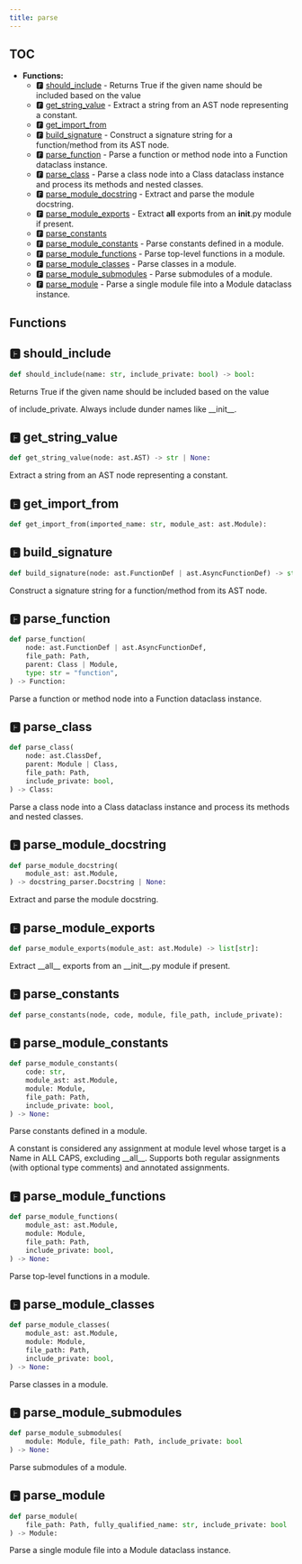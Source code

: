 ```yaml
---
title: parse
---
```


## TOC

- **Functions:**
  - 🅵 [should\_include](#🅵-should_include) - Returns True if the given name should be included based on the value
  - 🅵 [get\_string\_value](#🅵-get_string_value) - Extract a string from an AST node representing a constant.
  - 🅵 [get\_import\_from](#🅵-get_import_from)
  - 🅵 [build\_signature](#🅵-build_signature) - Construct a signature string for a function/method from its AST node.
  - 🅵 [parse\_function](#🅵-parse_function) - Parse a function or method node into a Function dataclass instance.
  - 🅵 [parse\_class](#🅵-parse_class) - Parse a class node into a Class dataclass instance and process its methods and nested classes.
  - 🅵 [parse\_module\_docstring](#🅵-parse_module_docstring) - Extract and parse the module docstring.
  - 🅵 [parse\_module\_exports](#🅵-parse_module_exports) - Extract __all__ exports from an __init__.py module if present.
  - 🅵 [parse\_constants](#🅵-parse_constants)
  - 🅵 [parse\_module\_constants](#🅵-parse_module_constants) - Parse constants defined in a module.
  - 🅵 [parse\_module\_functions](#🅵-parse_module_functions) - Parse top-level functions in a module.
  - 🅵 [parse\_module\_classes](#🅵-parse_module_classes) - Parse classes in a module.
  - 🅵 [parse\_module\_submodules](#🅵-parse_module_submodules) - Parse submodules of a module.
  - 🅵 [parse\_module](#🅵-parse_module) - Parse a single module file into a Module dataclass instance.

## Functions

## 🅵 should\_include

```python
def should_include(name: str, include_private: bool) -> bool:
```

Returns True if the given name should be included based on the value

of include\_private. Always include dunder names like \_\_init\_\_.
## 🅵 get\_string\_value

```python
def get_string_value(node: ast.AST) -> str | None:
```

Extract a string from an AST node representing a constant.
## 🅵 get\_import\_from

```python
def get_import_from(imported_name: str, module_ast: ast.Module):
```
## 🅵 build\_signature

```python
def build_signature(node: ast.FunctionDef | ast.AsyncFunctionDef) -> str:
```

Construct a signature string for a function/method from its AST node.
## 🅵 parse\_function

```python
def parse_function(
    node: ast.FunctionDef | ast.AsyncFunctionDef,
    file_path: Path,
    parent: Class | Module,
    type: str = "function",
) -> Function:
```

Parse a function or method node into a Function dataclass instance.
## 🅵 parse\_class

```python
def parse_class(
    node: ast.ClassDef,
    parent: Module | Class,
    file_path: Path,
    include_private: bool,
) -> Class:
```

Parse a class node into a Class dataclass instance and process its methods and nested classes.
## 🅵 parse\_module\_docstring

```python
def parse_module_docstring(
    module_ast: ast.Module,
) -> docstring_parser.Docstring | None:
```

Extract and parse the module docstring.
## 🅵 parse\_module\_exports

```python
def parse_module_exports(module_ast: ast.Module) -> list[str]:
```

Extract \_\_all\_\_ exports from an \_\_init\_\_.py module if present.
## 🅵 parse\_constants

```python
def parse_constants(node, code, module, file_path, include_private):
```
## 🅵 parse\_module\_constants

```python
def parse_module_constants(
    code: str,
    module_ast: ast.Module,
    module: Module,
    file_path: Path,
    include_private: bool,
) -> None:
```

Parse constants defined in a module.

A constant is considered any assignment at module level whose target is a Name in ALL CAPS,
excluding \_\_all\_\_. Supports both regular assignments \(with optional type comments\)
and annotated assignments.
## 🅵 parse\_module\_functions

```python
def parse_module_functions(
    module_ast: ast.Module,
    module: Module,
    file_path: Path,
    include_private: bool,
) -> None:
```

Parse top-level functions in a module.
## 🅵 parse\_module\_classes

```python
def parse_module_classes(
    module_ast: ast.Module,
    module: Module,
    file_path: Path,
    include_private: bool,
) -> None:
```

Parse classes in a module.
## 🅵 parse\_module\_submodules

```python
def parse_module_submodules(
    module: Module, file_path: Path, include_private: bool
) -> None:
```

Parse submodules of a module.
## 🅵 parse\_module

```python
def parse_module(
    file_path: Path, fully_qualified_name: str, include_private: bool
) -> Module:
```

Parse a single module file into a Module dataclass instance.
